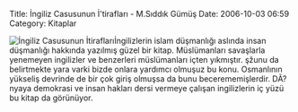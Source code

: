 Title: İngiliz Casusunun İ&#039;tirafları - M.Sıddık Gümüş
Date: 2006-10-03 06:59
Category: Kitaplar

![İngiliz Casusunun İtirafları][]İngilizlerin islam düşmanlığı aslında
insan düşmanlığı hakkında yazılmış güzel bir kitap. Müslümanları
savaşlarla yenemeyen ingilizler ve benzerleri müslümanları içten
yıkmıştır. şžunu da belirtmekte yara varki bizde onlara yardımcı olmuşuz
bu konu. Osmanlının yükseliş devrinde de bir çok giriş olmuşsa da bunu
becerememişlerdir. DÃ?nyaya demokrasi ve insan hakları dersi vermeye
çalışan ingilizlerin iç yüzü bu kitap da görünüyor.

  [İngiliz Casusunun İtirafları]: /images/ing_casus.thumbnail.gif
